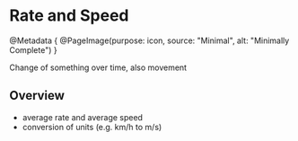 # Rate and Speed

@Metadata {
    @PageImage(purpose: icon, source: "Minimal", alt: "Minimally Complete")
}

Change of something over time, also movement

## Overview

- average rate and average speed
- conversion of units (e.g. km/h to m/s)